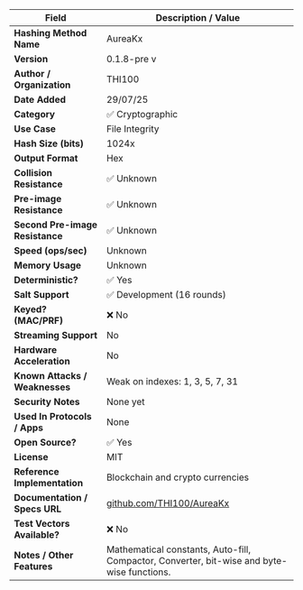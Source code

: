 | **Field**                       | **Description / Value**                                                                    |
|---------------------------------|--------------------------------------------------------------------------------------------|
| **Hashing Method Name**         | AureaKx                                                                                    |
| **Version**                     | 0.1.8-pre v                                                                                |
| **Author / Organization**       | THI100                                                                                     |
| **Date Added**                  | 29/07/25                                                                                   |
| **Category**                    | ✅ Cryptographic                                                                            |
| **Use Case**                    | File Integrity                                                                             |
| **Hash Size (bits)**            | 1024x                                                                                      |
| **Output Format**               | Hex                                                                                        |
| **Collision Resistance**        | ✅ Unknown                                                                                  |
| **Pre-image Resistance**        | ✅ Unknown                                                                                  |
| **Second Pre-image Resistance** | ✅ Unknown                                                                                  |
| **Speed (ops/sec)**             | Unknown                                                                                    |
| **Memory Usage**                | Unknown                                                                                    |
| **Deterministic?**              | ✅ Yes                                                                                      |
| **Salt Support**                | ✅ Development (16 rounds)                                                                  |
| **Keyed? (MAC/PRF)**            | ❌ No                                                                                       |
| **Streaming Support**           | No                                                                                         |
| **Hardware Acceleration**       | No                                                                                         |
| **Known Attacks / Weaknesses**  | Weak on indexes: 1, 3, 5, 7, 31                                                            |
| **Security Notes**              | None yet                                                                                   |
| **Used In Protocols / Apps**    | None                                                                                       |
| **Open Source?**                | ✅ Yes                                                                                      |
| **License**                     | MIT                                                                                        |
| **Reference Implementation**    | Blockchain and crypto currencies                                                           |
| **Documentation / Specs URL**   | [github.com/THI100/AureaKx](https://github.com/THI100/AureaKx)                             |
| **Test Vectors Available?**     | ❌ No                                                                                       |
| **Notes / Other Features**      | Mathematical constants, Auto-fill, Compactor, Converter, bit-wise and byte-wise functions. |
